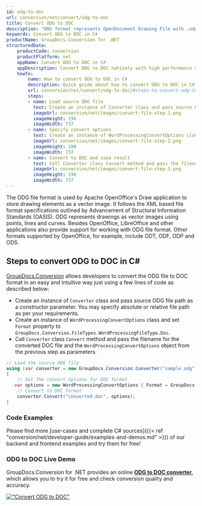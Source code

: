 ```yaml
---
id: odg-to-doc
url: conversion/net/convert/odg-to-doc
title: Convert ODG to DOC
description: "ODG format represents OpenDocument Drawing File with .odg extension. Learn how to convert ODG to DOC file programmatically in C# language using GroupDocs.Conversion for .NET library."
keywords: Convert ODG to DOC in C#
productName: GroupDocs.Conversion for .NET
structuredData:
    productCode: conversion
    productPlatform: net
    appName: Convert ODG to DOC in C#
    appDescription: Convert ODG to DOC natively with high performance using C# language and server side GroupDocs.Conversion for .NET APIs, without the use of any software like Microsoft or Open Office.
    howTo:
        name: How to convert ODG to DOC in C# 
        description: Quick guide about how to convert ODG to DOC in C# with high performance and accuracy.
        url: conversion/net/convert/odg-to-doc/#steps-to-convert-odg-to-doc-in-c
        steps:
        - name: Load source ODG file 
          text: Create an instance of Converter class and pass source ODG file path as a constructor parameter. You may specify absolute or relative file path as per your requirements. 
          imageUrl: conversion/net/images/convert-file-step-1.png
          imageHeight: 196
          imageWidth: 737
        - name: Specify convert options 
          text: Create an instance of WordProcessingConvertOptions class.
          imageUrl: conversion/net/images/convert-file-step-2.png
          imageHeight: 196
          imageWidth: 737
        - name: Convert to DOC and save result 
          text: Call Converter class Convert method and pass the filename for the converted HTML file and the WordProcessingConvertOptions object from the previous step as parameters.
          imageUrl: conversion/net/images/convert-file-step-3.png
          imageHeight: 196
          imageWidth: 737
---
```


The ODG file format is used by Apache OpenOffice's Draw application to store drawing elements as a vector image. It follows the XML based file format specifications outlined by Advancement of Structural Information Standards (OASIS). ODG represents drawings as vector images using points, lines and curves. Besides OpenOffice, LibreOffice and other applications also provide support for working with ODG file format. Other formats supported by OpenOffice, for example, include ODT, ODF, ODP and ODS.

## Steps to convert ODG to DOC in C#

[GroupDocs.Conversion](https://products.groupdocs.com/conversion/net) allows developers to convert the ODG file to DOC format in an easy and intuitive way just using a few lines of code as described below:

* Create an instance of `Converter` class and pass source ODG file path as a constructor parameter. You may specify absolute or relative file path as per your requirements. 
* Create an instance of `WordProcessingConvertOptions` class and set `Format` property to `GroupDocs.Conversion.FileTypes.WordProcessingFileType.Doc`.
* Call `Converter` class `Convert` method and pass the filename for the converted DOC file and the `WordProcessingConvertOptions` object from the previous step as parameters.

```csharp
// Load the source ODG file
using (var converter = new GroupDocs.Conversion.Converter("sample.odg"))
{
    // Set the convert options for DOC format
   var options = new WordProcessingConvertOptions { Format = GroupDocs.Conversion.FileTypes.WordProcessingFileType.Doc };
    // Convert to DOC format
    converter.Convert("converted.doc", options);
}
```

### Code Examples

Please find more [use-cases and complete C# sources]({{< ref "conversion/net/developer-guide/examples-and-demos.md" >}}) of our backend and frontend examples and try them for free!

### ODG to DOC Live Demo

GroupDocs.Conversion for .NET provides an online [**ODG to DOC converter**](https://products.groupdocs.app/conversion/odg-to-doc), which allows you to try it for free and check conversion quality and accuracy.

[!["Convert ODG to DOC"](conversion/net/images/convert-to-doc/convert-odg-to-doc.png)](https://products.groupdocs.app/conversion/odg-to-doc)